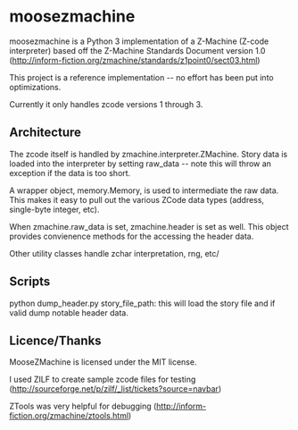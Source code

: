 # moosezmachine

moosezmachine is a Python 3 implementation of a Z-Machine (Z-code interpreter) based off the Z-Machine Standards Document version 1.0 (http://inform-fiction.org/zmachine/standards/z1point0/sect03.html)

This project is a reference implementation -- no effort has been put into optimizations. 

Currently it only handles zcode versions 1 through 3.

## Architecture

The zcode itself is handled by zmachine.interpreter.ZMachine. Story data is loaded into the interpreter by setting raw_data -- note this will throw an exception if the data is too short.

A wrapper object, memory.Memory, is used to intermediate the raw data. This makes it easy to pull out the various ZCode data types (address, single-byte integer, etc).

When zmachine.raw_data is set, zmachine.header is set as well. This object provides convienence methods for the accessing the header data. 

Other utility classes handle zchar interpretation, rng, etc/

## Scripts

python dump_header.py story_file_path: this will load the story file and if valid dump notable header data.

## Licence/Thanks

MooseZMachine is licensed under the MIT license.

I used ZILF to create sample zcode files for testing (http://sourceforge.net/p/zilf/_list/tickets?source=navbar)

ZTools was very helpful for debugging (http://inform-fiction.org/zmachine/ztools.html)
